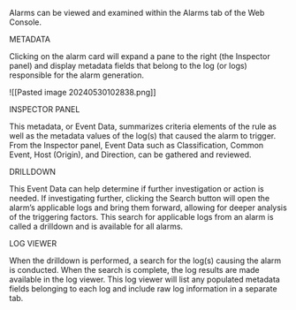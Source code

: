 
Alarms can be viewed and examined within the Alarms tab of the Web Console.


METADATA

Clicking on the alarm card will expand a pane to the right (the Inspector panel) and display metadata fields that belong to the log (or logs) responsible for the alarm generation.

![[Pasted image 20240530102838.png]]


INSPECTOR PANEL

This metadata, or Event Data, summarizes criteria elements of the rule as well as the metadata values of the log(s) that caused the alarm to trigger. From the Inspector panel, Event Data such as Classification, Common Event, Host (Origin), and Direction, can be gathered and reviewed.



DRILLDOWN

This Event Data can help determine if further investigation or action is needed. If investigating further, clicking the Search button will open the alarm’s applicable logs and bring them forward, allowing for deeper analysis of the triggering factors. This search for applicable logs from an alarm is called a drilldown and is available for all alarms.



LOG VIEWER

When the drilldown is performed, a search for the log(s) causing the alarm is conducted. When the search is complete, the log results are made available in the log viewer. This log viewer will list any populated metadata fields belonging to each log and include raw log information in a separate tab.